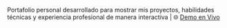 Portafolio personal desarrollado para mostrar mis proyectos, habilidades técnicas y experiencia profesional de manera interactiva | 🌐 [Demo en Vivo](https://emanuelarias9.github.io/portafolio/)
